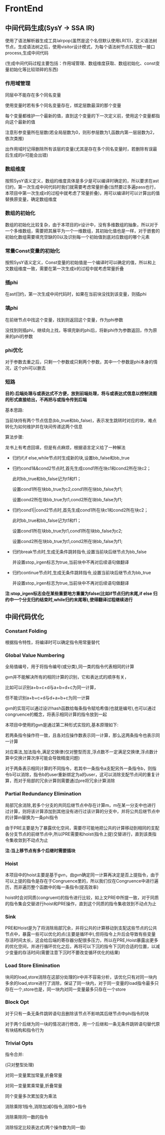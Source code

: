 # FrontEnd

## 中间代码生成(SysY -> SSA IR)

使用了语法解析器生成工具lalrpop(虽然是这个名但默认使用LR(1))，定义语法树节点，生成语法树之后，使用visitor设计模式，为每个语法树节点实现统一接口process,生成中间代码

(生成中间代码过程主要包括：作用域管理、数组维度获取、数组初始化、const变量初始化等比较琐碎的东西)

### 作用域管理

同层中不能存在多个同名变量

使用变量时若有多个同名变量存在，绑定层数最深的那个变量

每个变量都维护一个最新的值，直到这个变量的下一次定义前，使用这个变量都指向这个最新的值

注意形参变量所在层数(若全局层数为0，则形参层数为1,函数内第一层层数为2，依次类推)

出作用域时记得删除所有该层的变量(尤其是存在多个同名变量时，若删除有误最后生成的ir可能会出错)

### 数组维度

按照SysY语义定义，数组的维度具体是多少是可以编译时确定的，所以要求在ast归约，第一次生成中间代码时我们就需要考虑常量折叠(当然要过多遍pass也行，本项目中第一次生成ir的过程中就考虑了常量折叠)，用可以编译时可以计算出的值替换原变量，确定数组维度

### 数组的初始化

数组的初始化比较复杂，由于本项目的ir设计中，没有多维数组的抽象，所以对于一个多维数组，需要把其展平为一个一维数组，其初始化值也是一样，对于嵌套的初始化数组需要填充空缺的0以及识别每一个初始值到底对应数组的哪个元素

### 常量Const变量的初始化

按照SysY语义定义，Const变量的初始值是一个编译时可以确定的值，所以和上文数组维度一致，需要在第一次生成ir的过程中就考虑常量折叠

### 插phi

在ast归约，第一次生成中间代码时，如果在当前块没找到该变量，则插phi

### 填phi

在前继节点中找这个变量，找到则返回这个变量，作为phi参数

没找到则插phi，继续向上找，等填完新的phi后，将新phi作为参数返回，作为原来的phi的参数

### phi优化

对于参数去重之后，只剩一个参数或只剩两个参数，其中一个参数是phi本身的情况，这个phi可以删去

### 短路

**目的:后端处理与或表达式不方便，放到前端处理，将与或表达式信息以控制流图的形式直接给出，不再把与或指令传到后端**

基本思路:

当前块持有两个节点信息(bb_true和bb_false)，表示发生跳转时对应的块，难点转化为如何维护并在块间传递这两个信息

算法步骤:

龙书上有考虑回填，但是有点麻烦，根据语言定义给了一种解法



- 归约if,if else,while节点时生成新的块,设置bb_false和bb_true



- 归约cond1&&cond2节点时,首先生成cond1所在块c1和cond2所在块c2；

  此时bb_true和bb_false记为t1和f1；

  设置cond1所在块bb_true为c2,cond1所在块bb_false为f1;

  设置cond2所在块bb_true为t1,cond2所在块bb_false为f1;



- 归约cond1||cond2节点时,首先生成cond1所在块c1和cond2所在块c2；

  此时bb_true和bb_false记为t1和f1；

  设置cond1所在块bb_true为t1,cond1所在块bb_false为c2;

  设置cond2所在块bb_true为t1,cond2所在块bb_false为f1;



- 归约break节点时,生成无条件跳转指令,设置当前块后继节点为bb_false

  并设置stop_irgen标志为true,当前块中不再对后续语句做翻译



- 归约continue节点时,生成无条件跳转指令,设置当前块后继节点为bb_true

  并设置stop_irgen标志为true,当前块中不再对后续语句做翻译



**注:stop_irgen标志会在某些重要地方重置为false(比如if节点归约末尾,if else 归约中一个分支归约结束时,while归约末尾等),使得翻译过程继续进行**

## 中间代码优化

### Constant Folding

根据指令特性，将编译时可以确定指令用常量替代



### Global Value Numbering

全局值编号，用于将指令编号(或分类),同一类的指令代表相同的计算

gvn并不能解决所有的相同计算的识别，它和表达式的顺序有关，

比如可以识别a+b+c+d与a+b+d+c为同一计算，

但不能识别a+b+c+d与d+a+b+c为同一计算

gvn的实现可以通过设计hash函数给每条指令赋哈希值(也就是编号),也可以通过congruence的概念，将表示相同计算的指令放到一起

本项目中使用的gvn是通过第二种形式实现的,基本原理如下:

若两条指令操作符一致，且各对应操作数表示同一计算，那么这两条指令也表示同一计算

对应乘法,加法指令,满足交换律(仅对整型而言,浮点数不一定满足交换律,浮点数计算中交换计算次序可能会导致精度问题)

对于两条表示相同计算的不同指令，若其中一条指令a支配另外一条指令b，则指令b可以消除，指令b的user重新绑定为a的user，这可以消除支配节点间的重复计算，而对于局部的冗余计算则需要通过pre将冗余计算消除



### Partial Redundancy Elimination

局部冗余消除,若多个分支的共同后继节点中存在计算m，m在某一分支中也进行过计算，则将该计算添加到其他没有进行过该计算的分支中，并将公共后继节点中的计算m替换为一条phi指令

由于PRE主要是为了暴露优化空间，需要尽可能地把公共的计算移动到相同的支配各分支节点的前继节点中,所以PRE需要和hoist(指令上提)交替进行，直到该类指令集收敛到不动点为止

**注:当上移节点有多个后继时需要插块**



### Hoist

本项目中的hoist主要是基于gvn，由gvn确定同一计算再决定是否上提指令，由于可以上提的指令是存在于Congruence里的，所以我们仅在Congruence中进行遍历，而非遍历整个函数中的每一条指令(提高效率)

hoist时会对同质(congruent)的指令进行比较，如上文PRE中所提一致，对于同质的指令集会交替进行hoist和PRE操作，直到这个同质的指令集收敛到不动点为止



### Sink

PRE和Hoist是为了将消除局部冗余，并将公共的计算移动到支配这些节点的公共节点中，暴露一些可以优化的点(主要是循环中),但将指令上升后会导致有些变量存活时间太长，这会给后端的寄存器分配很多压力，所以在PRE,Hoist暴露出更多的优化空间，并进行循环优化之后，再将可以下沉的指令下沉的合适的位置，以减少变量的存活时间(需要注意下沉时不要改变循环优化的结果)



### Load Store Elimination

块间的load,store消除在这部分处理的ir中并不容易分析，该优化只有对同一块内多余的load,store进行了消除，保证了同一块内，对于同一变量的load指令最多只存在一个,store也是，同一块内对同一变量最多只存在一个store



### Block Opt

对于只有一条无条件跳转语句且删除该节点不影响其后继节点中phi指令的块

对于两个后继为同一块的情况进行修改，用一个后继和一条无条件跳转语句替代原有块结构和指令行为



### Trivial Opts

指令合并:

(只对整型处理)

对同一变量累加常量,折叠常量

对同一变量累乘常量,折叠常量

同个变量多次累加变为乘法

消除乘除1指令,消除加减0指令,消除0+指令

消除乘除同一数的指令

消除恒定比较表达式(两个操作数为同一值)



